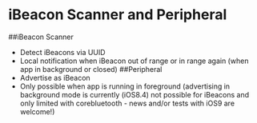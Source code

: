 # iBeacon Scanner and Peripheral
##iBeacon Scanner
- Detect iBeacons via UUID
- Local notification when iBeacon out of range or in range again (when app in background or closed)
##Peripheral
- Advertise as iBeacon
- Only possible when app is running in foreground (advertising in background mode is currently (iOS8.4) not possible for iBeacons and only limited with corebluetooth - news and/or tests with iOS9 are welcome!)

